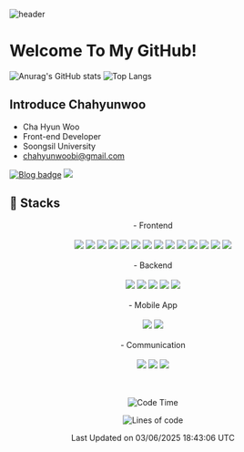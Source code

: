 ![header](https://capsule-render.vercel.app/api?type=transparent&text=Hi,%20I'm%20Chahyunwoo&fontColor=9c88ff&fontSize=48&desc=Front-end%20Developer&descAlignY=90&animation=fadeIn)

# Welcome To My GitHub!

![Anurag's GitHub stats](https://github-readme-stats.vercel.app/api?username=chahyunwoo&show_icons=true&line_height=24&theme=dracula&hide=stars)
![Top Langs](https://github-readme-stats-sand-six-91.vercel.app/api/top-langs/?username=chahyunwoo&layout=compact&theme=dracula)

## Introduce Chahyunwoo
- Cha Hyun Woo
- Front-end Developer
- Soongsil University
- chahyunwoobi@gmail.com

[![Blog badge](https://img.shields.io/badge/Dev_Blog-blueviolet?style=flat&logo=github&logoColor=white)](https://chahyunwoo.dev/)
 <a href="mailto:chahyunwoobi@gmail.com"><img src="https://img.shields.io/badge/Gmail-EA4335?style=flat-square&logo=Gmail&logoColor=white"/></a>

## 🔨 Stacks
<div align="center">
- Frontend<br/><br/><span><img src="https://img.shields.io/badge/HTML-e34f26?style=flat&logo=html5&logoColor=white"/></span>
<span><img src="https://img.shields.io/badge/CSS-1572b6?style=flat&logo=css3&logoColor=white"/></span>
<span><img src="https://img.shields.io/badge/JavaScript-dbab09?style=flat&logo=javascript&logoColor=white"/></span>
<span><img src="https://img.shields.io/badge/TypeScript-3178C6?style=flat&logo=typescript&logoColor=white"/></span>
<span><img src="https://img.shields.io/badge/Sass-cc6699?style=flat&logo=sass&logoColor=white"/></span>
<span><img src="https://img.shields.io/badge/React-61dafb?style=flat&logo=react&logoColor=white"/></span>
<span><img src="https://img.shields.io/badge/Vue.js-4FC08D?style=flat-square&logo=Vue.js&logoColor=white"/></span>
<span><img src="https://img.shields.io/badge/Redux-764abc?style=flat&logo=redux&logoColor=white"/></span>
<span><img src="https://img.shields.io/badge/Saga-89d96d?style=flat&logo=redux-saga&logoColor=white"/></span>
<span><img src="https://img.shields.io/badge/jQuery-0769ad?style=flat&logo=jquery&logoColor=white"/></span>
<span><img src="https://img.shields.io/badge/Next.js-000000?style=flat&logo=next.js&logoColor=white"/></span>
<span><img src="https://img.shields.io/badge/Recoil-3474DE?style=flat&logo=recoil&logoColor=white"/></span>
<span><img src="https://img.shields.io/badge/Bootstrap-7952B3?style=flat&logo=bootstrap&logoColor=white"/></span>
<span><img src="https://img.shields.io/badge/Tailwind CSS-06B6D4?style=flat&logo=tailwind-css&logoColor=white"/></span><br/><br/>
- Backend<br/><br/><span><img src="https://img.shields.io/badge/node-js-339933?style=flat&logo=nodedotjs&logoColor=white"/></span>
<span><img src="https://img.shields.io/badge/mongo-db-47A248?style=flat&logo=mongodb&logoColor=white"/></span>
<span><img src="https://img.shields.io/badge/firebase-FFCA28?style=flat&logo=firebase&logoColor=white"/></span>
<span><img src="https://img.shields.io/badge/supabase-3FCF8E?style=flat&logo=supabase&logoColor=white"/></span>
<span><img src="https://img.shields.io/badge/mySQL-4479A1?style=flat&logo=mySQL&logoColor=white"/></span><br/><br/>
- Mobile App<br/><br/><span><img src="https://img.shields.io/badge/React Native-61dafb?style=flat&logo=react&logoColor=white"/></span>
<span><img src="https://img.shields.io/badge/Flutter-02569B?style=flat-square&logo=flutter&logoColor=white"/></span><br/><br/>
- Communication<br/><br/><span><img src="https://img.shields.io/badge/Jira-0052cc?style=flat&logo=jira&logoColor=white"/></span>
<span><img src="https://img.shields.io/badge/Zeplin-ffbe22?style=flat"/></span>
<span><img src="https://img.shields.io/badge/Figma-f24e1e?style=flat&logo=figma&logoColor=white"/></span><br/>
</div>
<br/>
<br/>
<div align="center">
 
<!--START_SECTION:waka-->
![Code Time](http://img.shields.io/badge/Code%20Time-90%20hrs%207%20mins-blue)

![Lines of code](https://img.shields.io/badge/%EC%A0%80%EB%8A%94%20%EC%97%AC%ED%83%9C%EA%B9%8C%EC%A7%80%20-167.3%20thousand%20%EC%A4%84%EC%9D%98%20%EC%BD%94%EB%93%9C%EB%A5%BC%20%EC%9E%91%EC%84%B1%ED%96%88%EC%96%B4%EC%9A%94.-blue)


 Last Updated on 03/06/2025 18:43:06 UTC
<!--END_SECTION:waka-->

</div>
